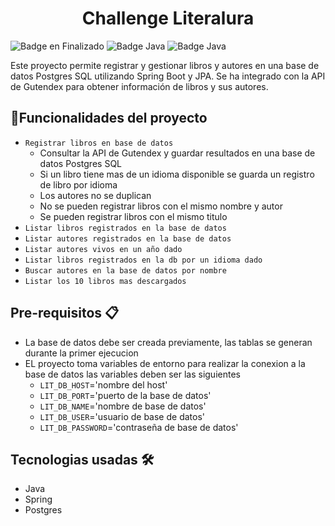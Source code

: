 <h1 align="center"> Challenge Literalura </h1>

![Badge en Finalizado](https://img.shields.io/badge/STATUS-COMPLETADO-green)
![Badge Java](https://img.shields.io/badge/VERSION_JAVA-17-blue)
![Badge Java](https://img.shields.io/badge/VERSION_PROYECTO-1.1-orange)

Este proyecto permite registrar y gestionar libros y autores en una base de datos Postgres SQL utilizando Spring Boot y JPA. Se ha integrado con la API de Gutendex para obtener información de libros y sus autores.

## :hammer:Funcionalidades del proyecto

- `Registrar libros en base de datos`
  - Consultar la API de Gutendex y guardar resultados en una base de datos Postgres SQL
  - Si un libro tiene mas de un idioma disponible se guarda un registro de libro por idioma
  - Los autores no se duplican
  - No se pueden registrar libros con el mismo nombre y autor
  - Se pueden registrar libros con el mismo titulo
- `Listar libros registrados en la base de datos`
- `Listar autores registrados en la base de datos`
- `Listar autores vivos en un año dado`
- `Listar libros registrados en la db por un idioma dado`
- `Buscar autores en la base de datos por nombre`
- `Listar los 10 libros mas descargados`

## Pre-requisitos 📋

- La base de datos debe ser creada previamente, las tablas se generan durante la primer ejecucion
- EL proyecto toma variables de entorno para realizar la conexion a la base de datos las variables deben ser las siguientes
  - `LIT_DB_HOST`='nombre del host'
  - `LIT_DB_PORT`='puerto de la base de datos'
  - `LIT_DB_NAME`='nombre de base de datos'
  - `LIT_DB_USER`='usuario de base de datos'
  - `LIT_DB_PASSWORD`='contraseña de base de datos'
 
## Tecnologias usadas 🛠️

* Java
* Spring
* Postgres
